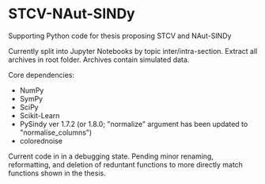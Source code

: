 # STCV-NAut-SINDy
Supporting Python code for thesis proposing STCV and NAut-SINDy

Currently split into Jupyter Notebooks by topic inter/intra-section.
Extract all archives in root folder. Archives contain simulated data.

Core dependencies:
- NumPy
- SymPy
- SciPy
- Scikit-Learn
- PySindy ver 1.7.2 (or 1.8.0; "normalize" argument has been updated to "normalise_columns")
- colorednoise

Current code in in a debugging state.
Pending minor renaming, reformatting, and deletion of reduntant functions to more directly match functions shown in the thesis.
